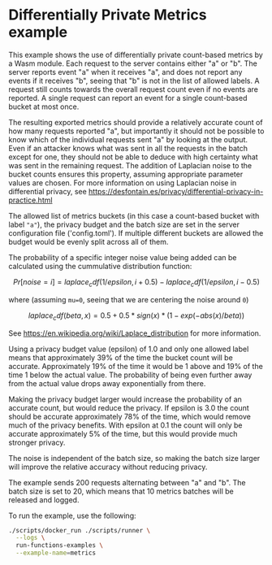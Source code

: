 # Differentially Private Metrics example

This example shows the use of differentially private count-based metrics by a
Wasm module. Each request to the server contains either "a" or "b". The server
reports event "a" when it receives "a", and does not report any events if it
receives "b", seeing that "b" is not in the list of allowed labels. A request
still counts towards the overall request count even if no events are reported. A
single request can report an event for a single count-based bucket at most once.

The resulting exported metrics should provide a relatively accurate count of how
many requests reported "a", but importantly it should not be possible to know
which of the individual requests sent "a" by looking at the output. Even if an
attacker knows what was sent in all the requests in the batch except for one,
they should not be able to deduce with high certainty what was sent in the
remaining request. The addition of Laplacian noise to the bucket counts ensures
this property, assuming appropriate parameter values are chosen. For more
information on using Laplacian noise in differential privacy, see
https://desfontain.es/privacy/differential-privacy-in-practice.html

The allowed list of metrics buckets (in this case a count-based bucket with
label `"a"`), the privacy budget and the batch size are set in the server
configuration file ('config.toml'). If multiple different buckets are allowed
the budget would be evenly split across all of them.

The probability of a specific integer noise value being added can be calculated
using the cummulative distribution function:

```math
Pr[noise=i] = laplace_cdf(1/epsilon, i + 0.5) - laplace_cdf(1/epsilon, i - 0.5)
```

where (assuming `mu=0`, seeing that we are centering the noise around `0`)

```math
laplace_cdf(beta, x) = 0.5 + 0.5 * sign(x) * (1 - exp(-abs(x) / beta))
```

See https://en.wikipedia.org/wiki/Laplace_distribution for more information.

Using a privacy budget value (epsilon) of 1.0 and only one allowed label means
that approximately 39% of the time the bucket count will be accurate.
Approximately 19% of the time it would be 1 above and 19% of the time 1 below
the actual value. The probability of being even further away from the actual
value drops away exponentially from there.

Making the privacy budget larger would increase the probability of an accurate
count, but would reduce the privacy. If epsilon is 3.0 the count should be
accurate approximately 78% of the time, which would remove much of the privacy
benefits. With epsilon at 0.1 the count will only be accurate approximately 5%
of the time, but this would provide much stronger privacy.

The noise is independent of the batch size, so making the batch size larger will
improve the relative accuracy without reducing privacy.

The example sends 200 requests alternating between "a" and "b". The batch size
is set to 20, which means that 10 metrics batches will be released and logged.

To run the example, use the following:

```bash
./scripts/docker_run ./scripts/runner \
  --logs \
  run-functions-examples \
  --example-name=metrics
```
